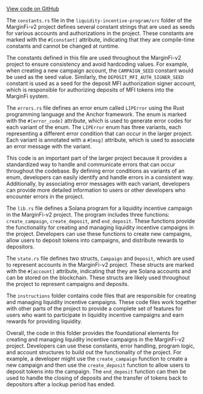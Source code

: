 [View code on GitHub](https://github.com/mrgnlabs/marginfi-v2/.autodoc/docs/json/programs/liquidity-incentive-program/src)

The `constants.rs` file in the `liquidity-incentive-program/src` folder of the MarginFi-v2 project defines several constant strings that are used as seeds for various accounts and authorizations in the project. These constants are marked with the `#[constant]` attribute, indicating that they are compile-time constants and cannot be changed at runtime.

The constants defined in this file are used throughout the MarginFi-v2 project to ensure consistency and avoid hardcoding values. For example, when creating a new campaign account, the `CAMPAIGN_SEED` constant would be used as the seed value. Similarly, the `DEPOSIT_MFI_AUTH_SIGNER_SEED` constant is used as a seed for the deposit MFI authorization signer account, which is responsible for authorizing deposits of MFI tokens into the MarginFi system.

The `errors.rs` file defines an error enum called `LIPError` using the Rust programming language and the Anchor framework. The enum is marked with the `#[error_code]` attribute, which is used to generate error codes for each variant of the enum. The `LIPError` enum has three variants, each representing a different error condition that can occur in the larger project. Each variant is annotated with a `#[msg]` attribute, which is used to associate an error message with the variant.

This code is an important part of the larger project because it provides a standardized way to handle and communicate errors that can occur throughout the codebase. By defining error conditions as variants of an enum, developers can easily identify and handle errors in a consistent way. Additionally, by associating error messages with each variant, developers can provide more detailed information to users or other developers who encounter errors in the project.

The `lib.rs` file defines a Solana program for a liquidity incentive campaign in the MarginFi-v2 project. The program includes three functions: `create_campaign`, `create_deposit`, and `end_deposit`. These functions provide the functionality for creating and managing liquidity incentive campaigns in the project. Developers can use these functions to create new campaigns, allow users to deposit tokens into campaigns, and distribute rewards to depositors.

The `state.rs` file defines two structs, `Campaign` and `Deposit`, which are used to represent accounts in the MarginFi-v2 project. These structs are marked with the `#[account]` attribute, indicating that they are Solana accounts and can be stored on the blockchain. These structs are likely used throughout the project to represent campaigns and deposits.

The `instructions` folder contains code files that are responsible for creating and managing liquidity incentive campaigns. These code files work together with other parts of the project to provide a complete set of features for users who want to participate in liquidity incentive campaigns and earn rewards for providing liquidity.

Overall, the code in this folder provides the foundational elements for creating and managing liquidity incentive campaigns in the MarginFi-v2 project. Developers can use these constants, error handling, program logic, and account structures to build out the functionality of the project. For example, a developer might use the `create_campaign` function to create a new campaign and then use the `create_deposit` function to allow users to deposit tokens into the campaign. The `end_deposit` function can then be used to handle the closing of deposits and the transfer of tokens back to depositors after a lockup period has ended.
